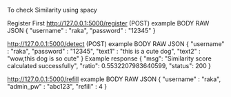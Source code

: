 To check Similarity using spacy

Register First
http://127.0.0.1:5000/register (POST)
example BODY RAW JSON
{
	"username" : "raka",
	"password" : "12345"
}

http://127.0.0.1:5000/detect (POST)
example BODY RAW JSON
{
	"username" : "raka",
	"password" : "12345",
	"text1" : "this is a cute dog",
	"text2" : "wow,this dog is so cute"
}
Example response
{
    "msg": "Similarity score calculated successfully",
    "ratio": 0.5532207983640599,
    "status": 200
}

http://127.0.0.1:5000/refill
example BODY RAW JSON
{
	"username" : "raka",
	"admin_pw" : "abc123",
	"refill" : 4
}